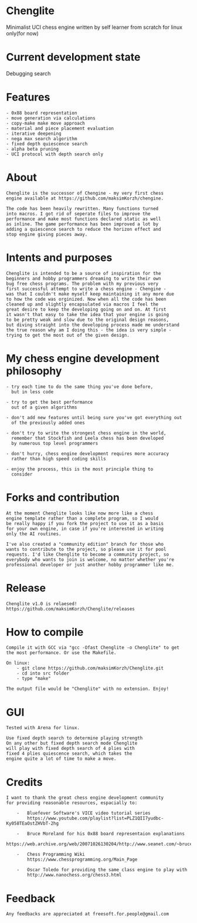 # Chenglite
Minimalist UCI chess engine written by self learner from scratch
for linux only(for now)

# Current development state
Debugging search

# Features

	- 0x88 board representation
	- move generation via calculations
	- copy-make make move approach
	- material and piece placement evaluation
	- iterative deepening
	- nega max search algorithm
	- fixed depth quiescence search
	- alpha beta pruning
	- UCI protocol with depth search only


# About

	Chenglite is the successor of Chengine - my very first chess
	engine available at https://github.com/maksimKorzh/chengine.
	
	The code has been heavily rewritten. Many functions turned
	into macros. I got rid of seperate files to improve the 
	performance and make most functions declared static as well
	as inline. The game performance has been improved a lot by
	adding a quiescence search to reduce the horizon effect and
	stop engine giving pieces away.	


# Intents and purposes

	Chenglite is intended to be a source of inspiration for the
	beginners and hobby programmers dreaming to write their own
	bug free chess programs. The problem with my previous very
	first successful attempt to write a chess engine - Chengine -
	was that I couldn't make myself keep maintaining it any more due
	to how the code was orginized. Now when all the code has been
	cleaned up and slightly encapsulated via macros I feel the
	great desire to keep the developing going on and on. At first
	it wasn't that easy to take the idea that your engine is going
	to be pretty weak and slow due to the original design reasons,
	but diving straight into the developing process made me understand
	the true reason why am I doing this - the idea is very simple -
	trying to get the most out of the given design.


# My chess engine development philosophy
	
	- try each time to do the same thing you've done before,
	  but in less code
	
	- try to get the best performance 
	  out of a given algorithms
	  
	- don't add new features until being sure you've got everything out
	  of the previously added ones
	  
	- don't try to write the strongest chess engine in the world,
	  remember that Stockfish and Leela chess has been developed
	  by numerous top level programmers
	  
	- don't hurry, chess engine development requires more accuracy
	  rather than high speed coding skills
	  
	- enjoy the process, this is the most principle thing to
	  consider


# Forks and contribution

	At the moment Chenglite looks like now more like a chess 
	engine template rather than a complete program, so I would
	be really happy if you fork the project to use it as a basis
	for your own engine, in case if you're interested in writing
	only the AI routines.
	
	I've also created a "community edition" branch for those who 
	wants to contribute to the project, so please use it for pool
	requests. I'd like Chenglite to become a community project, so
	everybody who wants to join is welcome, no matter whether you're
	professional developer or just another hobby programmer like me.
	
	
# Release

	Chenglite v1.0 is relaesed! https://github.com/maksimKorzh/Chenglite/releases


# How to compile

	Compile it with GCC via "gcc -Ofast Chenglite -o Chenglite" to get
	the most performance. Or use the Makefile.
	
	On linux:
		- git clone https://github.com/maksimKorzh/Chenglite.git 
		- cd into src folder
		- type "make"
		
	The output file would be "Chenglite" with no extension. Enjoy!
	
	
# GUI

	Tested with Arena for linux.
	
	Use fixed depth search to determine playing strength
	On any other but fixed depth search mode Chenglite
	will play with fixed depth search of 4 plies with
	fixed 4 plies quiescence search, which takes the
	engine quite a lot of time to make a move.
	
	
# Credits

	I want to thank the great chess engine development community
	for providing reasonable resources, espacially to:
		
		-   Bluefever Software's VICE video tutorial series
			https://www.youtube.com/playlist?list=PLZ1QII7yudbc-Ky058TEaOstZHVbT-2hg
		
		-   Bruce Moreland for his 0x88 board representaion explanations
			https://web.archive.org/web/20071026130204/http://www.seanet.com/~brucemo/topics/0x88.htm
			
		-   Chess Programming Wiki
			https://www.chessprogramming.org/Main_Page
			
		-   Oscar Toledo for providing the same class engine to play with
		    http://www.nanochess.org/chess3.html
			
			
# Feedback
	Any feedbacks are appreciated at freesoft.for.people@gmail.com
